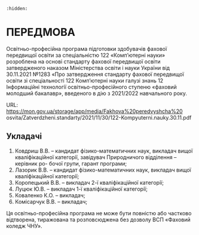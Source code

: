 ```{toctree}
:hidden:

```

# ПЕРЕДМОВА

Освiтньо-професiйна програма пiдготовки здобувачiв фахової передвищої
освiти за спецiальнiстю 122 «Комп’ютернi науки» розроблена на основi стандарту фахової передвищої освiти затвердженого наказом Мiнiстерства освiти
i науки України вiд 30.11.2021 №1283 «Про затвердження стандарту фахової
передвищої освiти зi спецiальностi 122 Комп’ютернi науки галузi знань 12 Iнформацiйнi технологiї освiтньо-професiйного ступеню «фаховий молодший
бакалавр», введеного в дiю з 2021/2022 навчального року.

URL: https://mon.gov.ua/storage/app/media/Fakhova%20peredvyshcha%20
osvita/Zatverdzheni.standarty/2021/11/30/122-Kompyuterni.nauky.30.11.pdf

## Укладачi

1. Ковдриш В.В. – кандидат фiзико-математичних наук, викладач вищої
   квалiфiкацiйної категорiї, завiдувач Природничого вiддiлення – керiвник ро-
   бочої групи, гарант програми;
2. Лазорик В.В. – кандидат фiзико-математичних наук, викладач вищої
   квалiфiкацiйної категорiї;
3. Коропецький В.В. – викладач 2-ї квалiфiкацiйної категорiї;
4. Луцюк Ю.В. – викладач 1-ї квалiфiкацiйної категорiї;
5. Коваленко К.О. – викладач;
6. Комiсарчук В.В. – викладач;

Ця освiтньо-професiйна програма не може бути повнiстю або частково вiдтворена, тиражована та розповсюджена без дозволу ВСП «Фаховий коледж ЧНУ».
